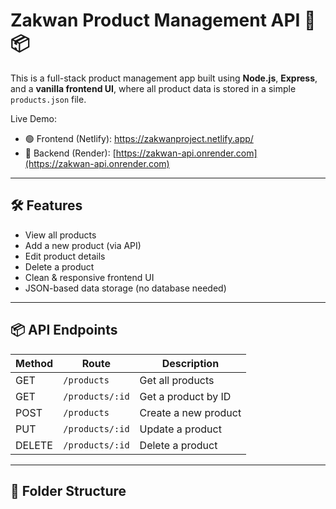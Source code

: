 # Zakwan Product Management API 🧠📦

This is a full-stack product management app built using **Node.js**, **Express**, and a **vanilla frontend UI**, where all product data is stored in a simple `products.json` file.

Live Demo:
- 🟢 Frontend (Netlify): https://zakwanproject.netlify.app/
- 🔵 Backend (Render): [https://zakwan-api.onrender.com](https://zakwan-api.onrender.com)

---

## 🛠 Features

- View all products
- Add a new product (via API)
- Edit product details
- Delete a product
- Clean & responsive frontend UI
- JSON-based data storage (no database needed)

---

## 📦 API Endpoints

| Method | Route                  | Description            |
|--------|------------------------|------------------------|
| GET    | `/products`            | Get all products       |
| GET    | `/products/:id`        | Get a product by ID    |
| POST   | `/products`            | Create a new product   |
| PUT    | `/products/:id`        | Update a product       |
| DELETE | `/products/:id`        | Delete a product       |

---

## 📁 Folder Structure
